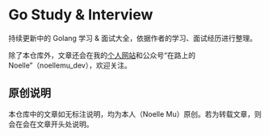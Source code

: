 # Go Study & Interview

持续更新中的 Golang 学习 & 面试大全，依据作者的学习、面试经历进行整理。

除了本仓库外，文章还会在我的[个人网站](https://site.noellemu.cloud)和公众号“在路上的 Noelle”（noellemu_dev），欢迎关注。

## 原创说明

本仓库中的文章如无标注说明，均为本人（Noelle Mu）原创。若为转载文章，则会在会在文章开头处说明。
